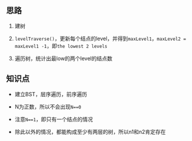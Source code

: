 ##  思路

1.  建树

2.  `levelTraverse()`，更新每个结点的level，并得到`maxLevel1`，`maxLevel2 = maxLevel1 -1`，即`the lowest 2 levels`

3.  遍历树，统计出最low的两个level的结点数

##  知识点

*   建立BST，层序遍历，前序遍历

*   N为正数，所以不会出现`N==0`

*   注意`N==1`，即只有一个结点的情况

*   除此以外的情况，都能构成至少有两层的树，所以n1和n2肯定存在
